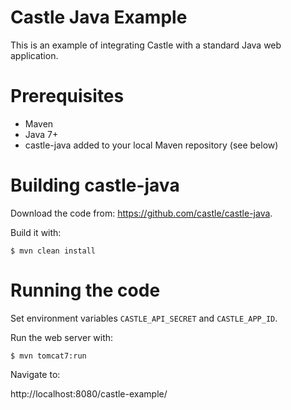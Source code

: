 # Castle Java Example

This is an example of integrating Castle with a standard Java web application.

Prerequisites
==============

* Maven
* Java 7+
* castle-java added to your local Maven repository (see below)

Building castle-java
====================

Download the code from: https://github.com/castle/castle-java.

Build it with:

```
$ mvn clean install
```

Running the code
================

Set environment variables `CASTLE_API_SECRET` and `CASTLE_APP_ID`.

Run the web server with:

```
$ mvn tomcat7:run
```

Navigate to:

http://localhost:8080/castle-example/

